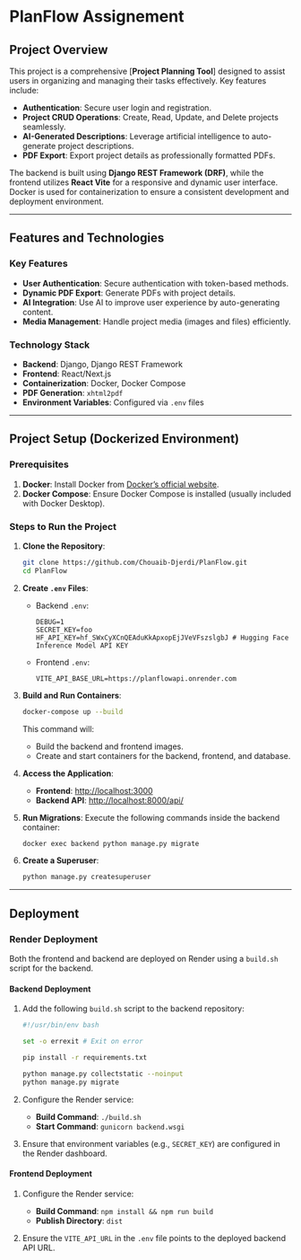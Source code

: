 # PlanFlow Assignement

## Project Overview
This project is a comprehensive [**Project Planning Tool**] designed to assist users in organizing and managing their tasks effectively. Key features include:

- **Authentication**: Secure user login and registration.
- **Project CRUD Operations**: Create, Read, Update, and Delete projects seamlessly.
- **AI-Generated Descriptions**: Leverage artificial intelligence to auto-generate project descriptions.
- **PDF Export**: Export project details as professionally formatted PDFs.

The backend is built using **Django REST Framework (DRF)**, while the frontend utilizes **React Vite** for a responsive and dynamic user interface. Docker is used for containerization to ensure a consistent development and deployment environment.

---

## Features and Technologies

### Key Features
- **User Authentication**: Secure authentication with token-based methods.
- **Dynamic PDF Export**: Generate PDFs with project details.
- **AI Integration**: Use AI to improve user experience by auto-generating content.
- **Media Management**: Handle project media (images and files) efficiently.

### Technology Stack
- **Backend**: Django, Django REST Framework
- **Frontend**: React/Next.js
- **Containerization**: Docker, Docker Compose
- **PDF Generation**: `xhtml2pdf`
- **Environment Variables**: Configured via `.env` files

---

## Project Setup (Dockerized Environment)

### Prerequisites
1. **Docker**: Install Docker from [Docker’s official website](https://www.docker.com/).
2. **Docker Compose**: Ensure Docker Compose is installed (usually included with Docker Desktop).

### Steps to Run the Project

1. **Clone the Repository**:
   ```bash
   git clone https://github.com/Chouaib-Djerdi/PlanFlow.git
   cd PlanFlow
   ```

2. **Create `.env` Files**:
   - Backend `.env`:
     ```env
     DEBUG=1
     SECRET_KEY=foo
     HF_API_KEY=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 # Hugging Face Inference Model API KEY
     ```
   - Frontend `.env`:
     ```env
     VITE_API_BASE_URL=https://planflowapi.onrender.com
     ```

3. **Build and Run Containers**:
   ```bash
   docker-compose up --build
   ```
   This command will:
   - Build the backend and frontend images.
   - Create and start containers for the backend, frontend, and database.

4. **Access the Application**:
   - **Frontend**: [http://localhost:3000](http://localhost:3000)
   - **Backend API**: [http://localhost:8000/api/](http://localhost:8000/api/)

5. **Run Migrations**:
   Execute the following commands inside the backend container:
   ```bash
   docker exec backend python manage.py migrate
   ```

6. **Create a Superuser**:
   ```bash
   python manage.py createsuperuser
   ```

---


## Deployment

### Render Deployment

Both the frontend and backend are deployed on Render using a `build.sh` script for the backend.

#### Backend Deployment

1. Add the following `build.sh` script to the backend repository:
   ```bash
   #!/usr/bin/env bash

   set -o errexit # Exit on error

   pip install -r requirements.txt

   python manage.py collectstatic --noinput
   python manage.py migrate
   ```

2. Configure the Render service:
   - **Build Command**: `./build.sh`
   - **Start Command**: `gunicorn backend.wsgi`

3. Ensure that environment variables (e.g., `SECRET_KEY`) are configured in the Render dashboard.

#### Frontend Deployment

1. Configure the Render service:
   - **Build Command**: `npm install && npm run build`
   - **Publish Directory**: `dist`

2. Ensure the `VITE_API_URL` in the `.env` file points to the deployed backend API URL.